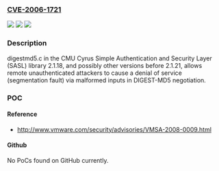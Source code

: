 ### [CVE-2006-1721](https://cve.mitre.org/cgi-bin/cvename.cgi?name=CVE-2006-1721)
![](https://img.shields.io/static/v1?label=Product&message=n%2Fa&color=blue)
![](https://img.shields.io/static/v1?label=Version&message=n%2Fa&color=blue)
![](https://img.shields.io/static/v1?label=Vulnerability&message=n%2Fa&color=brighgreen)

### Description

digestmd5.c in the CMU Cyrus Simple Authentication and Security Layer (SASL) library 2.1.18, and possibly other versions before 2.1.21, allows remote unauthenticated attackers to cause a denial of service (segmentation fault) via malformed inputs in DIGEST-MD5 negotiation.

### POC

#### Reference
- http://www.vmware.com/security/advisories/VMSA-2008-0009.html

#### Github
No PoCs found on GitHub currently.

